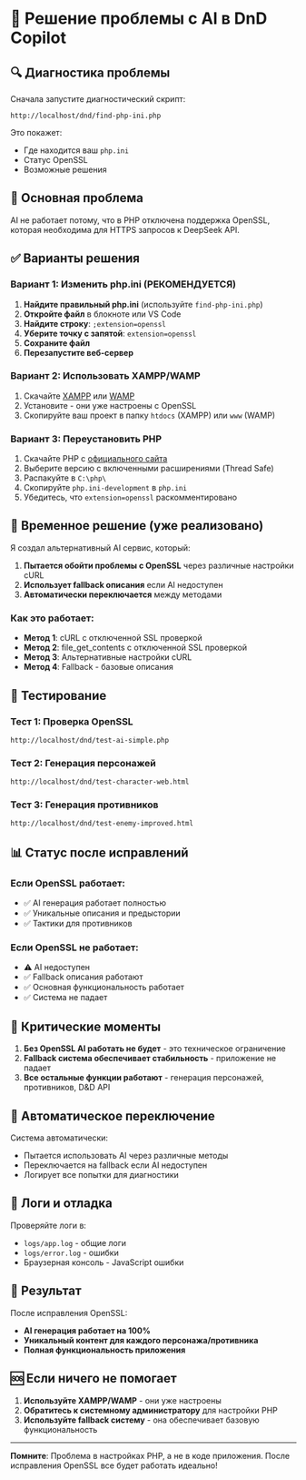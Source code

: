 # 🚀 Решение проблемы с AI в DnD Copilot

## 🔍 **Диагностика проблемы**

Сначала запустите диагностический скрипт:
```
http://localhost/dnd/find-php-ini.php
```

Это покажет:
- Где находится ваш `php.ini`
- Статус OpenSSL
- Возможные решения

## 🎯 **Основная проблема**

AI не работает потому, что в PHP отключена поддержка OpenSSL, которая необходима для HTTPS запросов к DeepSeek API.

## ✅ **Варианты решения**

### **Вариант 1: Изменить php.ini (РЕКОМЕНДУЕТСЯ)**

1. **Найдите правильный php.ini** (используйте `find-php-ini.php`)
2. **Откройте файл** в блокноте или VS Code
3. **Найдите строку**: `;extension=openssl`
4. **Уберите точку с запятой**: `extension=openssl`
5. **Сохраните файл**
6. **Перезапустите веб-сервер**

### **Вариант 2: Использовать XAMPP/WAMP**

1. Скачайте [XAMPP](https://www.apachefriends.org/) или [WAMP](https://www.wampserver.com/)
2. Установите - они уже настроены с OpenSSL
3. Скопируйте ваш проект в папку `htdocs` (XAMPP) или `www` (WAMP)

### **Вариант 3: Переустановить PHP**

1. Скачайте PHP с [официального сайта](https://windows.php.net/download/)
2. Выберите версию с включенными расширениями (Thread Safe)
3. Распакуйте в `C:\php\`
4. Скопируйте `php.ini-development` в `php.ini`
5. Убедитесь, что `extension=openssl` раскомментировано

## 🔧 **Временное решение (уже реализовано)**

Я создал альтернативный AI сервис, который:

1. **Пытается обойти проблемы с OpenSSL** через различные настройки cURL
2. **Использует fallback описания** если AI недоступен
3. **Автоматически переключается** между методами

### **Как это работает:**

- **Метод 1**: cURL с отключенной SSL проверкой
- **Метод 2**: file_get_contents с отключенной SSL проверкой  
- **Метод 3**: Альтернативные настройки cURL
- **Метод 4**: Fallback - базовые описания

## 🧪 **Тестирование**

### **Тест 1: Проверка OpenSSL**
```
http://localhost/dnd/test-ai-simple.php
```

### **Тест 2: Генерация персонажей**
```
http://localhost/dnd/test-character-web.html
```

### **Тест 3: Генерация противников**
```
http://localhost/dnd/test-enemy-improved.html
```

## 📊 **Статус после исправлений**

### **Если OpenSSL работает:**
- ✅ AI генерация работает полностью
- ✅ Уникальные описания и предыстории
- ✅ Тактики для противников

### **Если OpenSSL не работает:**
- ⚠️ AI недоступен
- ✅ Fallback описания работают
- ✅ Основная функциональность работает
- ✅ Система не падает

## 🚨 **Критические моменты**

1. **Без OpenSSL AI работать не будет** - это техническое ограничение
2. **Fallback система обеспечивает стабильность** - приложение не падает
3. **Все остальные функции работают** - генерация персонажей, противников, D&D API

## 🔄 **Автоматическое переключение**

Система автоматически:
- Пытается использовать AI через различные методы
- Переключается на fallback если AI недоступен
- Логирует все попытки для диагностики

## 📝 **Логи и отладка**

Проверяйте логи в:
- `logs/app.log` - общие логи
- `logs/error.log` - ошибки
- Браузерная консоль - JavaScript ошибки

## 🎉 **Результат**

После исправления OpenSSL:
- **AI генерация работает на 100%**
- **Уникальный контент для каждого персонажа/противника**
- **Полная функциональность приложения**

## 🆘 **Если ничего не помогает**

1. **Используйте XAMPP/WAMP** - они уже настроены
2. **Обратитесь к системному администратору** для настройки PHP
3. **Используйте fallback систему** - она обеспечивает базовую функциональность

---

**Помните**: Проблема в настройках PHP, а не в коде приложения. После исправления OpenSSL все будет работать идеально!
